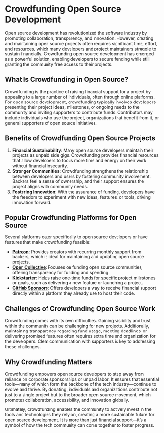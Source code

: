# Crowdfunding Open Source Development  

Open source development has revolutionized the software industry by promoting collaboration, transparency, and innovation. However, creating and maintaining open source projects often requires significant time, effort, and resources, which many developers and project maintainers struggle to sustain financially. Crowdfunding open source development has emerged as a powerful solution, enabling developers to secure funding while still granting the community free access to their projects.  

## What Is Crowdfunding in Open Source?  
Crowdfunding is the practice of raising financial support for a project by appealing to a large number of individuals, often through online platforms. For open source development, crowdfunding typically involves developers presenting their project ideas, milestones, or ongoing needs to the community and inviting supporters to contribute funds. Contributors may include individuals who use the project, organizations that benefit from it, or general supporters of open source initiatives.  

## Benefits of Crowdfunding Open Source Projects  
1. **Financial Sustainability**: Many open source developers maintain their projects as unpaid side gigs. Crowdfunding provides financial resources that allow developers to focus more time and energy on their work without financial insecurity.  
2. **Stronger Communities**: Crowdfunding strengthens the relationship between developers and users by fostering community involvement. Backers feel a sense of ownership, and their support ensures the project aligns with community needs.  
3. **Fostering Innovation**: With the assurance of funding, developers have the freedom to experiment with new ideas, features, or tools, driving innovation forward.  

## Popular Crowdfunding Platforms for Open Source  
Several platforms cater specifically to open source developers or have features that make crowdfunding feasible:  
- **[Patreon](https://www.patreon.com/)**: Provides creators with recurring monthly support from backers, which is ideal for maintaining and updating open source projects.  
- **[Open Collective](https://opencollective.com/)**: Focuses on funding open source communities, offering transparency for funding and spending.  
- **[Kickstarter](https://www.kickstarter.com/)**: Helps raise one-time funds for specific project milestones or goals, such as delivering a new feature or launching a project.  
- **[GitHub Sponsors](https://github.com/sponsors)**: Offers developers a way to receive financial support directly within a platform they already use to host their code.  

## Challenges of Crowdfunding Open Source Work  
Crowdfunding comes with its own difficulties. Gaining visibility and trust within the community can be challenging for new projects. Additionally, maintaining transparency regarding fund usage, meeting deadlines, or delivering promised features often requires extra time and organization for the developers. Clear communication with supporters is key to addressing these challenges.  

## Why Crowdfunding Matters  
Crowdfunding empowers open source developers to step away from reliance on corporate sponsorships or unpaid labor. It ensures that essential tools—many of which form the backbone of the tech industry—continue to evolve and thrive. By donating, individuals and organizations contribute not just to a single project but to the broader open source movement, which promotes collaboration, accessibility, and innovation globally.  

Ultimately, crowdfunding enables the community to actively invest in the tools and technologies they rely on, creating a more sustainable future for open source development. It is more than just financial support—it's a symbol of how the tech community can come together to foster progress.